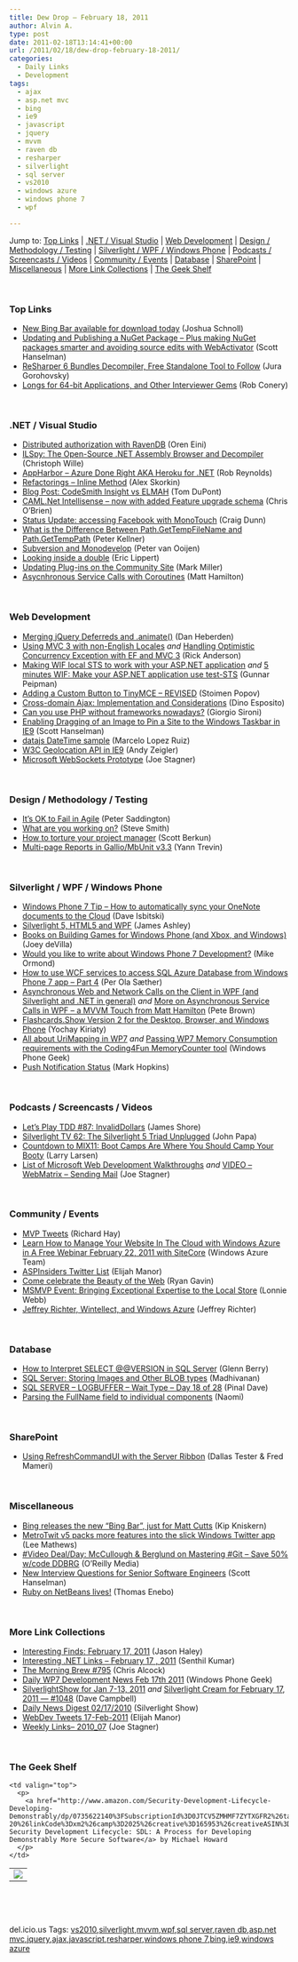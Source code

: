 ```yaml
---
title: Dew Drop – February 18, 2011
author: Alvin A.
type: post
date: 2011-02-18T13:14:41+00:00
url: /2011/02/18/dew-drop-february-18-2011/
categories:
  - Daily Links
  - Development
tags:
  - ajax
  - asp.net mvc
  - bing
  - ie9
  - javascript
  - jquery
  - mvvm
  - raven db
  - resharper
  - silverlight
  - sql server
  - vs2010
  - windows azure
  - windows phone 7
  - wpf

---
```

Jump to: [Top Links][1] | [.NET / Visual Studio][2] | [Web Development][3] | [Design / Methodology / Testing][4] | [Silverlight / WPF / Windows Phone][5] | [Podcasts / Screencasts / Videos][6] | [Community / Events][7] | [Database][8] | [SharePoint][9] | [Miscellaneous][10] | [More Link Collections][11] | [The Geek Shelf][12] 

&#160;

### <a name="top"></a>Top Links

  * [New Bing Bar available for download today][13] (Joshua Schnoll)
  * [Updating and Publishing a NuGet Package &#8211; Plus making NuGet packages smarter and avoiding source edits with WebActivator][14] (Scott Hanselman)
  * [ReSharper 6 Bundles Decompiler, Free Standalone Tool to Follow][15] (Jura Gorohovsky)
  * [Longs for 64-bit Applications, and Other Interviewer Gems][16] (Rob Conery)

&#160;

### <a name="dotnet"></a>.NET / Visual Studio

  * [Distributed authorization with RavenDB][17] (Oren Eini)
  * <a href="http://wiki.sharpdevelop.net/ilspy.ashx" target="_blank">ILSpy: The Open-Source .NET Assembly Browser and Decompiler</a> (Christoph Wille)
  * [AppHarbor &#8211; Azure Done Right AKA Heroku for .NET][18] (Rob Reynolds)
  * [Refactorings – Inline Method][19] (Alex Skorkin)
  * [Blog Post: CodeSmith Insight vs ELMAH][20] (Tom DuPont)
  * [CAML.Net Intellisense – now with added Feature upgrade schema][21] (Chris O&#8217;Brien)
  * [Status Update: accessing Facebook with MonoTouch][22] (Craig Dunn)
  * [What is the Difference Between Path.GetTempFileName and Path.GetTempPath][23] (Peter Kellner)
  * [Subversion and Monodevelop][24] (Peter van Ooijen)
  * [Looking inside a double][25] (Eric Lippert)
  * [Updating Plug-ins on the Community Site][26] (Mark Miller)
  * [Asycnhronous Service Calls with Coroutines][27] (Matt Hamilton)

&#160;

### <a name="web"></a>Web Development

  * [Merging jQuery Deferreds and .animate()][28] (Dan Heberden)
  * [Using MVC 3 with non-English Locales][29] _and_ [Handling Optimistic Concurrency Exception with EF and MVC 3][30] (Rick Anderson)
  * [Making WIF local STS to work with your ASP.NET application][31] _and_ [5 minutes WIF: Make your ASP.NET application use test-STS][32] (Gunnar Peipman)
  * [Adding a Custom Button to TinyMCE – REVISED][33] (Stoimen Popov)
  * [Cross-domain Ajax: Implementation and Considerations][34] (Dino Esposito)
  * [Can you use PHP without frameworks nowadays?][35] (Giorgio Sironi)
  * [Enabling Dragging of an Image to Pin a Site to the Windows Taskbar in IE9][36] (Scott Hanselman)
  * [datajs DateTime sample][37] (Marcelo Lopez Ruiz)
  * [W3C Geolocation API in IE9][38] (Andy Zeigler)
  * [Microsoft WebSockets Prototype][39] (Joe Stagner)

&#160;

### <a name="design"></a>Design / Methodology / Testing

  * [It’s OK to Fail in Agile][40] (Peter Saddington)
  * [What are you working on?][41] (Steve Smith)
  * [How to torture your project manager][42] (Scott Berkun)
  * [Multi-page Reports in Gallio/MbUnit v3.3][43] (Yann Trevin)

&#160;

### <a name="silverlight"></a>Silverlight / WPF / Windows Phone

  * [Windows Phone 7 Tip &#8211; How to automatically sync your OneNote documents to the Cloud][44] (Dave Isbitski)
  * [Silverlight 5, HTML5 and WPF][45] (James Ashley)
  * [Books on Building Games for Windows Phone (and Xbox, and Windows)][46] (Joey deVilla)
  * [Would you like to write about Windows Phone 7 Development?][47] (Mike Ormond)
  * [How to use WCF services to access SQL Azure Database from Windows Phone 7 app – Part 4][48] (Per Ola Sæther)
  * [Asynchronous Web and Network Calls on the Client in WPF (and Silverlight and .NET in general)][49] _and_ [More on Asynchronous Service Calls in WPF &#8211; a MVVM Touch from Matt Hamilton][50] (Pete Brown)
  * [Flashcards.Show Version 2 for the Desktop, Browser, and Windows Phone][51] (Yochay Kiriaty)
  * [All about UriMapping in WP7][52] _and_ [Passing WP7 Memory Consumption requirements with the Coding4Fun MemoryCounter tool][53] (Windows Phone Geek)
  * [Push Notification Status][54] (Mark Hopkins)

&#160;

### <a name="podcasts"></a>Podcasts / Screencasts / Videos

  * [Let&#8217;s Play TDD #87: InvalidDollars][55] (James Shore)
  * [Silverlight TV 62: The Silverlight 5 Triad Unplugged][56] (John Papa)
  * [Countdown to MIX11: Boot Camps Are Where You Should Camp Your Booty][57] (Larry Larsen)
  * [List of Microsoft Web Development Walkthroughs][58] _and_ [VIDEO – WebMatrix – Sending Mail][59] (Joe Stagner)

&#160;

### <a name="events"></a>Community / Events

  * [MVP Tweets][60] (Richard Hay)
  * [Learn How to Manage Your Website In The Cloud with Windows Azure in A Free Webinar February 22, 2011 with SiteCore][61] (Windows Azure Team)
  * [ASPInsiders Twitter List][62] (Elijah Manor)
  * [Come celebrate the Beauty of the Web][63] (Ryan Gavin)
  * [MSMVP Event: Bringing Exceptional Expertise to the Local Store][64] (Lonnie Webb)
  * [Jeffrey Richter, Wintellect, and Windows Azure][65] (Jeffrey Richter)

&#160;

### <a name="db"></a>Database

  * [How to Interpret SELECT @@VERSION in SQL Server][66] (Glenn Berry)
  * [SQL Server: Storing Images and Other BLOB types][67] (Madhivanan)
  * [SQL SERVER – LOGBUFFER – Wait Type – Day 18 of 28][68] (Pinal Dave)
  * [Parsing the FullName field to individual components][69] (Naomi)

&#160;

### <a name="sp"></a>SharePoint

  * <a href="http://blogs.msdn.com/b/sharepointdev/archive/2011/02/17/using-refreshcommandui-with-the-server-ribbon.aspx" target="_blank">Using RefreshCommandUI with the Server Ribbon</a> (Dallas Tester & Fred Mameri)

&#160;

### <a name="misc"></a>Miscellaneous

  * [Bing releases the new “Bing Bar”, just for Matt Cutts][70] (Kip Kniskern)
  * [MetroTwit v5 packs more features into the slick Windows Twitter app][71] (Lee Mathews)
  * [#Video Deal/Day: McCullough & Berglund on Mastering #Git &#8211; Save 50% w/code DDBRG][72] (O&#8217;Reilly Media)
  * [New Interview Questions for Senior Software Engineers][73] (Scott Hanselman)
  * [Ruby on NetBeans lives!][74] (Thomas Enebo)

&#160;

### <a name="links"></a>More Link Collections

  * [Interesting Finds: February 17, 2011][75] (Jason Haley)
  * [Interesting .NET Links – February 17 , 2011][76] (Senthil Kumar)
  * [The Morning Brew #795][77] (Chris Alcock)
  * [Daily WP7 Development News Feb 17th 2011][78] (Windows Phone Geek)
  * [SilverlightShow for Jan 7-13, 2011][79] _and_ [Silverlight Cream for February 17, 2011 &#8212; #1048][80] (Dave Campbell)
  * [Daily News Digest 02/17/2010][81] (Silverlight Show)
  * <a href="http://webdevtweets.blogspot.com/2011/02/17-feb-2011.html" target="_blank">WebDev Tweets 17-Feb-2011</a> (Elijah Manor)
  * [Weekly Links– 2010_07][82] (Joe Stagner)

&#160;

### <a name="shelf"></a>The Geek Shelf

<table border="0" cellspacing="0" cellpadding="0">
  <tr>
    <td>
      <img data-recalc-dims="1" decoding="async" src="https://i0.wp.com/ecx.images-amazon.com/images/I/41WUO73r4VL._SL160_.jpg?w=660" />
    </td>
    
    <td valign="top">
      <p>
        <a href="http://www.amazon.com/Security-Development-Lifecycle-Developing-Demonstrably/dp/0735622140%3FSubscriptionId%3D0JTCV5ZMHMF7ZYTXGFR2%26tag%3Dbrdicr-20%26linkCode%3Dxm2%26camp%3D2025%26creative%3D165953%26creativeASIN%3D0735622140">The Security Development Lifecycle: SDL: A Process for Developing Demonstrably More Secure Software</a> by Michael Howard
      </p>
    </td>
  </tr>
</table>

&#160;

<div style="padding-bottom: 0px; margin: 0px; padding-left: 0px; padding-right: 0px; display: inline; float: none; padding-top: 0px" id="scid:C16BAC14-9A3D-4c50-9394-FBFEF7A93539:5ef12654-be1a-4457-8057-72fc1bb220b1" class="wlWriterEditableSmartContent">
  <!--dotnetkickit-->
</div>

&#160;

<div style="padding-bottom: 0px; margin: 0px; padding-left: 0px; padding-right: 0px; display: inline; float: none; padding-top: 0px" id="scid:0767317B-992E-4b12-91E0-4F059A8CECA8:1d6af2ca-34d5-4d0a-b813-02a765ce037e" class="wlWriterEditableSmartContent">
  del.icio.us Tags: <a href="http://del.icio.us/popular/vs2010" rel="tag">vs2010</a>,<a href="http://del.icio.us/popular/silverlight" rel="tag">silverlight</a>,<a href="http://del.icio.us/popular/mvvm" rel="tag">mvvm</a>,<a href="http://del.icio.us/popular/wpf" rel="tag">wpf</a>,<a href="http://del.icio.us/popular/sql+server" rel="tag">sql server</a>,<a href="http://del.icio.us/popular/raven+db" rel="tag">raven db</a>,<a href="http://del.icio.us/popular/asp.net+mvc" rel="tag">asp.net mvc</a>,<a href="http://del.icio.us/popular/jquery" rel="tag">jquery</a>,<a href="http://del.icio.us/popular/ajax" rel="tag">ajax</a>,<a href="http://del.icio.us/popular/javascript" rel="tag">javascript</a>,<a href="http://del.icio.us/popular/resharper" rel="tag">resharper</a>,<a href="http://del.icio.us/popular/windows+phone+7" rel="tag">windows phone 7</a>,<a href="http://del.icio.us/popular/bing" rel="tag">bing</a>,<a href="http://del.icio.us/popular/ie9" rel="tag">ie9</a>,<a href="http://del.icio.us/popular/windows+azure" rel="tag">windows azure</a>
</div>

 [1]: https://morningdew-bpc6g3a0fgaxdxcu.eastus2-01.azurewebsites.net/#top
 [2]: https://morningdew-bpc6g3a0fgaxdxcu.eastus2-01.azurewebsites.net/#dotnet
 [3]: https://morningdew-bpc6g3a0fgaxdxcu.eastus2-01.azurewebsites.net/#web
 [4]: https://morningdew-bpc6g3a0fgaxdxcu.eastus2-01.azurewebsites.net/#design
 [5]: https://morningdew-bpc6g3a0fgaxdxcu.eastus2-01.azurewebsites.net/#silverlight
 [6]: https://morningdew-bpc6g3a0fgaxdxcu.eastus2-01.azurewebsites.net/#podcasts
 [7]: https://morningdew-bpc6g3a0fgaxdxcu.eastus2-01.azurewebsites.net/#events
 [8]: https://morningdew-bpc6g3a0fgaxdxcu.eastus2-01.azurewebsites.net/#db
 [9]: https://morningdew-bpc6g3a0fgaxdxcu.eastus2-01.azurewebsites.net/#sp
 [10]: https://morningdew-bpc6g3a0fgaxdxcu.eastus2-01.azurewebsites.net/#misc
 [11]: https://morningdew-bpc6g3a0fgaxdxcu.eastus2-01.azurewebsites.net/#links
 [12]: https://morningdew-bpc6g3a0fgaxdxcu.eastus2-01.azurewebsites.net/#shelf
 [13]: http://www.bing.com/community/Site_Blogs/b/search/archive/2011/02/17/new-bing-bar-available-for-download-today.aspx
 [14]: http://feedproxy.google.com/~r/ScottHanselman/~3/dxNyENCpR8w/UpdatingAndPublishingANuGetPackagePlusMakingNuGetPackagesSmarterAndAvoidingSourceEditsWithWebActivator.aspx
 [15]: http://blogs.jetbrains.com/dotnet/2011/02/resharper-6-bundles-decompiler-free-standalone-tool-to-follow/
 [16]: http://feedproxy.google.com/~r/wekeroad/EeKc/~3/iLyualmD9Wk/how-many-columns-does-an-int-have
 [17]: http://feedproxy.google.com/~r/AyendeRahien/~3/YhMS6XGbWO4/distributed-authorization-with-ravendb.aspx
 [18]: http://feedproxy.google.com/~r/robz/~3/WLn0tQRt_Do/appharbor---azure-done-right-aka-heroku-for-.net.aspx
 [19]: http://www.skorkin.com/2011/02/refactorings-inline-method/
 [20]: http://community.codesmithtools.com/CodeSmith_Official_7/b/announcements/archive/2011/02/17/codesmith-insight-vs-elmah.aspx
 [21]: http://feedproxy.google.com/~r/ChrisObrien/~3/1GL3wQxBseM/camlnet-intellisense-now-with-added.html
 [22]: http://conceptdev.blogspot.com/2011/02/status-update-accessing-facebook-with.html
 [23]: http://feedproxy.google.com/~r/Peterkellnernet/~3/lpXEpjejmQY/
 [24]: http://feedproxy.google.com/~r/CodeBetter/~3/iCX-Rck14a4/
 [25]: http://blogs.msdn.com/b/ericlippert/archive/2011/02/17/looking-inside-a-double.aspx
 [26]: http://community.devexpress.com/blogs/markmiller/archive/2011/02/17/updating-plug-ins-on-the-community-site.aspx
 [27]: http://matthamilton.net/async-service-calls-coroutines
 [28]: http://feedproxy.google.com/~r/LearningJquery/~3/K4epMJiEkeg/merging-jquery-deferreds-and-animate
 [29]: http://blogs.msdn.com/b/rickandy/archive/2011/02/17/using-mvc-3-with-non-english-locales.aspx
 [30]: http://blogs.msdn.com/b/rickandy/archive/2011/02/17/handling-optimistic-concurrency-exception-with-ef-and-mvc-3.aspx
 [31]: http://feedproxy.google.com/~r/gunnarpeipman/~3/obvrc_cuJe8/making-wif-local-sts-to-work-with-your-asp-net-application.aspx
 [32]: http://feedproxy.google.com/~r/gunnarpeipman/~3/ALNyI3lSoDw/5-minutes-wif-make-your-asp-net-application-use-test-sts.aspx
 [33]: http://feedproxy.google.com/~r/stoimenblog/~3/quVgQ42cPTw/
 [34]: http://services.social.microsoft.com/feeds/FeedItem?feedId=36e7d554-fe7f-4770-acb3-ff91a721be92&itemId=ed854c2b-bd41-43d3-bf28-a8a6e21bb7e3&title=Cross-domain+Ajax%3a+Implementation+and+Considerations&uri=http%3a%2f%2fmsdn.microsoft.com%2fscriptjunkie%2fgg624360.aspx&k=9DpHOsb%2bHoSBhB1J5H%2fyJvLSY31N0JvtCiuw786SPRg%3d
 [35]: http://feeds.dzone.com/~r/zones/agile/~3/3BmEW-kWJ-Y/can-you-use-php-without
 [36]: http://feedproxy.google.com/~r/ScottHanselman/~3/GCqfd-hFAxs/EnablingDraggingOfAnImageToPinASiteToTheWindowsTaskbarInIE9.aspx
 [37]: http://blogs.msdn.com/b/marcelolr/archive/2011/02/17/datajs-datetime-sample.aspx
 [38]: http://blogs.msdn.com/b/ie/archive/2011/02/17/w3c-geolocation-api-in-ie9.aspx
 [39]: http://feedproxy.google.com/~r/MSJoe/~3/EXpBVprbDfI/
 [40]: http://feedproxy.google.com/~r/agilescout/~3/mscnWcjHyM0/
 [41]: http://stevesmithblog.com/blog/what-are-you-working-on/
 [42]: http://www.scottberkun.com/blog/2011/how-to-torture-your-project-manager/
 [43]: http://feedproxy.google.com/~r/InterfacingReality/~3/x5HOtkMx3Ts/multi-page-reports-in-galliombunit-v33.html
 [44]: http://blogs.msdn.com/b/davedev/archive/2011/02/17/windows-phone-7-tip-how-to-automatically-sync-your-one-note-documents-to-the-cloud.aspx
 [45]: http://www.imaginativeuniversal.com/blog/post.aspx?id=98ebf8ea-75ff-49f4-9af5-90f2dd1c77c0
 [46]: http://www.globalnerdy.com/2011/02/17/books-on-building-games-for-windows-phone-and-xbox-and-windows/
 [47]: http://feedproxy.google.com/~r/mikeormond/~3/1YEUPVsqNFw/would-you-like-to-write-about-windows-phone-7-development.aspx
 [48]: http://feeds.dzone.com/~r/zones/dotnet/~3/Suuo-ofYKT0/how-use-wcf-services-access-2
 [49]: http://feedproxy.google.com/~r/PeteBrown/~3/7GeUj6o7O0g/asynchronous-web-and-network-calls-on-the-client-in-wpf-and-silverlight-and-net-in-general
 [50]: http://feedproxy.google.com/~r/PeteBrown/~3/D_y68l4grxE/more-on-asynchronous-service-calls-in-wpf---a-mvvm-touch-from-matt-hamilton
 [51]: http://windowsteamblog.com/windows/b/developers/archive/2011/02/17/flashcards-show-version-2-for-the-desktop-browser-and-windows-phone.aspx
 [52]: http://www.windowsphonegeek.com/articles/All-about-UriMapping-in-WP7
 [53]: http://www.windowsphonegeek.com/articles/Passing-WP7-Memory-Consumption-requirements-with-the-Coding4Fun-MemoryCounter-tool
 [54]: http://windowsteamblog.com/windows_phone/b/wpdev/archive/2011/02/17/push-notification-status.aspx
 [55]: http://jamesshore.com/Blog/Lets-Play/Episode-87.html
 [56]: http://channel9.msdn.com/Shows/SilverlightTV/Silverlight-TV-62-The-Silverlight-5-Triad-Unplugged
 [57]: http://channel9.msdn.com/Series/Countdown-to-Mix/Countdown-to-MIX11-Boot-Camps-Are-Where-You-Should-Camp-Your-Booty
 [58]: http://feedproxy.google.com/~r/MSJoe/~3/bHk3T37O-e8/
 [59]: http://feedproxy.google.com/~r/MSJoe/~3/YFaH4F6LY6k/
 [60]: http://www.windowsobserver.com/2011/02/17/mvp-tweets/
 [61]: http://blogs.msdn.com/b/windowsazure/archive/2011/02/17/learn-how-to-manage-your-website-in-the-cloud-with-windows-azure-in-a-free-webinar-february-22-2011-with-sitecore.aspx
 [62]: http://www.elijahmanor.com/2011/02/aspinsiders-twitter-list.html
 [63]: http://windowsteamblog.com/ie/b/ie/archive/2011/02/17/come-celebrate-the-beauty-of-the-web.aspx
 [64]: http://blogs.msdn.com/b/mvpawardprogram/archive/2011/02/17/msmvp-event-bringing-exceptional-expertise-to-the-local-store.aspx
 [65]: http://www.wintellect.com/CS/blogs/jeffreyr/archive/2011/02/17/jeffrey-richter-wintellect-and-windows-azure.aspx
 [66]: http://www.sqlservercentral.com/blogs/glennberry/archive/2011/02/17/how-to-interpret-select-_40004000_version-in-sql-server.aspx
 [67]: http://feedproxy.google.com/~r/sqlservercurry/blog/~3/OzM1hAtx0A0/sql-server-storing-images-and-other.html
 [68]: http://blog.sqlauthority.com/2011/02/18/sql-server-logbuffer-wait-type-day-18-of-28/
 [69]: http://blogs.lessthandot.com/index.php/DataMgmt/DataDesign/parsing-fullname-field-to-individual
 [70]: http://feedproxy.google.com/~r/liveside/~3/UkxeJAHRjFY/
 [71]: http://downloadsquad.switched.com/2011/02/17/metrotwit-v5-better-windows-twitter-app/
 [72]: http://feeds.oreilly.com/~r/oreilly/news/~3/gVlxt3_8Kac/
 [73]: http://feedproxy.google.com/~r/ScottHanselman/~3/0bCacFbFADQ/NewInterviewQuestionsForSeniorSoftwareEngineers.aspx
 [74]: http://blog.enebo.com/2011/02/ruby-on-netbeans-lives.html
 [75]: http://jasonhaley.com/blog/post.aspx?id=06bc88b9-0efa-4b23-9c8a-39e5273ff81f
 [76]: http://techblog.ginktage.com/2011/02/interesting-net-links-february-17-2011/
 [77]: http://feedproxy.google.com/~r/ReflectivePerspective/~3/LNLqEqWPrgY/
 [78]: http://www.windowsphonegeek.com/news/daily-wp7-development-news-feb-17th-2011
 [79]: http://geekswithblogs.net/WynApseTechnicalMusings/archive/2011/02/17/143978.aspx
 [80]: http://geekswithblogs.net/WynApseTechnicalMusings/archive/2011/02/17/143994.aspx
 [81]: http://feedproxy.google.com/~r/silverlightshow/~3/DsX-qbKF1bE/Daily-News-Digest-02-17-2010.aspx
 [82]: http://feedproxy.google.com/~r/MSJoe/~3/_mdM4tfFito/